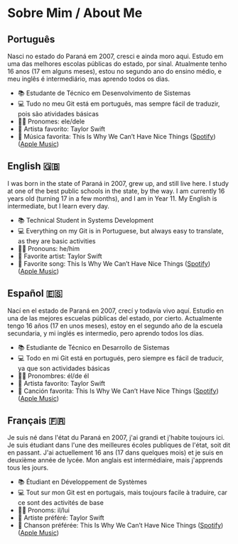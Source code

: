 # Sobre Mim / About Me

## Português
Nasci no estado do Paraná em 2007, cresci e ainda moro aqui. Estudo em uma das melhores escolas públicas do estado, por sinal. Atualmente tenho 16 anos (17 em alguns meses), estou no segundo ano do ensino médio, e meu inglês é intermediário, mas aprendo todos os dias.

- 📚 Estudante de Técnico em Desenvolvimento de Sistemas
- 💻 Tudo no meu Git está em português, mas sempre fácil de traduzir, pois são atividades básicas
- 👨‍💼 Pronomes: ele/dele
- 🎤 Artista favorito: Taylor Swift
- 🎵 Música favorita: This Is Why We Can’t Have Nice Things ([Spotify](https://open.spotify.com/track/07NxDD1iKCHbAldceD7QLP?autoplay=true)) ([Apple Music](https://music.apple.com/br/album/this-is-why-we-cant-have-nice-things/1445765846?i=1445766358))

## English 🇬🇧
I was born in the state of Paraná in 2007, grew up, and still live here. I study at one of the best public schools in the state, by the way. I am currently 16 years old (turning 17 in a few months), and I am in Year 11. My English is intermediate, but I learn every day.

- 📚 Technical Student in Systems Development
- 💻 Everything on my Git is in Portuguese, but always easy to translate, as they are basic activities
- 👨‍💼 Pronouns: he/him
- 🎤 Favorite artist: Taylor Swift
- 🎵 Favorite song: This Is Why We Can’t Have Nice Things ([Spotify](https://open.spotify.com/track/07NxDD1iKCHbAldceD7QLP?autoplay=true)) ([Apple Music](https://music.apple.com/br/album/this-is-why-we-cant-have-nice-things/1445765846?i=1445766358))

## Español 🇪🇸
Nací en el estado de Paraná en 2007, crecí y todavía vivo aquí. Estudio en una de las mejores escuelas públicas del estado, por cierto. Actualmente tengo 16 años (17 en unos meses), estoy en el segundo año de la escuela secundaria, y mi inglés es intermedio, pero aprendo todos los días.

- 📚 Estudiante de Técnico en Desarrollo de Sistemas
- 💻 Todo en mi Git está en portugués, pero siempre es fácil de traducir, ya que son actividades básicas
- 👨‍💼 Pronombres: él/de él
- 🎤 Artista favorito: Taylor Swift
- 🎵 Canción favorita: This Is Why We Can’t Have Nice Things ([Spotify](https://open.spotify.com/track/07NxDD1iKCHbAldceD7QLP?autoplay=true)) ([Apple Music](https://music.apple.com/br/album/this-is-why-we-cant-have-nice-things/1445765846?i=1445766358))

## Français 🇫🇷
Je suis né dans l'état du Paraná en 2007, j'ai grandi et j'habite toujours ici. Je suis étudiant dans l'une des meilleures écoles publiques de l'état, soit dit en passant. J'ai actuellement 16 ans (17 dans quelques mois) et je suis en deuxième année de lycée. Mon anglais est intermédiaire, mais j'apprends tous les jours.

- 📚 Étudiant en Développement de Systèmes
- 💻 Tout sur mon Git est en portugais, mais toujours facile à traduire, car ce sont des activités de base
- 👨‍💼 Pronoms: il/lui
- 🎤 Artiste préféré: Taylor Swift
- 🎵 Chanson préférée: This Is Why We Can’t Have Nice Things ([Spotify](https://open.spotify.com/track/07NxDD1iKCHbAldceD7QLP?autoplay=true)) ([Apple Music](https://music.apple.com/br/album/this-is-why-we-cant-have-nice-things/1445765846?i=1445766358))
